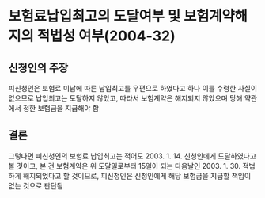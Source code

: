 # 보험료납입최고의 도달여부 및 보험계약해지의 적법성 여부(2004-32)

## 신청인의 주장
피신청인은 보험료 미납에 따른 납입최고를 우편으로 하였다고 하나 이를 수령한 사실이 없으므로 납입최고는 도달하지 않았고, 따라서 보험계약은 해지되지 않았으며 당해 약관에서 정한 보험금을 지급해야 함

## 결론
그렇다면 피신청인의 보험료 납입최고는 적어도 2003. 1. 14. 신청인에게 도달하였다고 볼 것이고, 본 건 보험계약은 위 도달일로부터 15일이 되는 다음날인 2003. 1. 30. 적법하게 해지되었다고 할 것이므로, 피신청인은 신청인에게 해당 보험금을 지급할 책임이 없는 것으로 판단됨